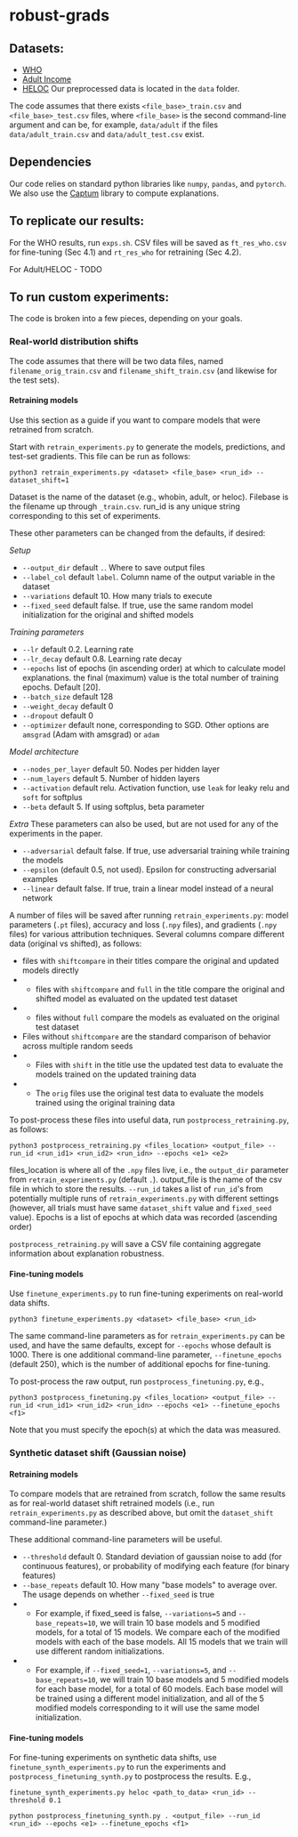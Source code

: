 # robust-grads

## Datasets:
* [WHO](https://www.kaggle.com/datasets/kumarajarshi/life-expectancy-who?resource=download)
* [Adult Income](https://archive.ics.uci.edu/ml/datasets/Adult)
* [HELOC](https://community.fico.com/s/explainable-machine-learning-challenge)
Our preprocessed data is located in the `data` folder.

The code assumes that there exists `<file_base>_train.csv` and `<file_base>_test.csv` files, where `<file_base>` is the second command-line argument and can be, for example, `data/adult` if the files `data/adult_train.csv` and `data/adult_test.csv` exist. 

## Dependencies
Our code relies on standard python libraries like `numpy`, `pandas`, and `pytorch`. We also use the [Captum](https://captum.ai/) library to compute explanations.

## To replicate our results:
For the WHO results, run `exps.sh`. CSV files will be saved as `ft_res_who.csv` for fine-tuning (Sec 4.1) and `rt_res_who` for retraining (Sec 4.2). 

For Adult/HELOC - TODO

## To run custom experiments:
The code is broken into a few pieces, depending on your goals. 

### Real-world distribution shifts
The code assumes that there will be two data files, named `filename_orig_train.csv` and `filename_shift_train.csv` (and likewise for the test sets). 

#### Retraining models
Use this section as a guide if you want to compare models that were retrained from scratch.

Start with `retrain_experiments.py` to generate the models, predictions, and test-set gradients. This file can be run as follows:

`python3 retrain_experiments.py <dataset> <file_base> <run_id> --dataset_shift=1`

Dataset is the name of the dataset (e.g., whobin, adult, or heloc). Filebase is the filename up through `_train.csv`. run_id is any unique string corresponding to this set of experiments.

These other parameters can be changed from the defaults, if desired:

*Setup*
* `--output_dir` default `.`. Where to save output files
* `--label_col` default `label`. Column name of the output variable in the dataset
* `--variations` default 10. How many trials to execute
* `--fixed_seed` default false. If true, use the same random model initialization for the original and shifted models

*Training parameters*
* `--lr` default 0.2. Learning rate
* `--lr_decay` default 0.8. Learning rate decay
* `--epochs` list of epochs (in ascending order) at which to calculate model explanations. the final (maximum) value is the total number of training epochs. Default [20]. 
* `--batch_size` default 128
* `--weight_decay` default 0
* `--dropout` default 0
* `--optimizer` default none, corresponding to SGD. Other options are `amsgrad` (Adam with amsgrad) or `adam`

*Model architecture*
* `--nodes_per_layer` default 50. Nodes per hidden layer
* `--num_layers` default 5. Number of hidden layers
* `--activation` default relu. Activation function, use `leak` for leaky relu and `soft` for softplus
* `--beta` default 5. If using softplus, beta parameter

*Extra* These parameters can also be used, but are not used for any of the experiments in the paper.
* `--adversarial` default false. If true, use adversarial training while training the models
* `--epsilon` (default 0.5, not used). Epsilon for constructing adversarial examples
* `--linear` default false. If true, train a linear model instead of a neural network

A number of files will be saved after running `retrain_experiments.py`: model parameters (`.pt` files), accuracy and loss (`.npy` files), and gradients (`.npy` files) for various attribution techniques. 
Several columns compare different data (original vs shifted), as follows:
* files with `shiftcompare` in their titles compare the original and updated models directly
* * files with `shiftcompare` and `full` in the title compare the original and shifted model as evaluated on the updated test dataset
* * files without `full` compare the models as evaluated on the original test dataset
* Files without `shiftcompare` are the standard comparison of behavior across multiple random seeds
* *  Files with `shift` in the title use the updated test data to evaluate the models trained on the updated training data 
* * The `orig` files use the original test data to evaluate the models trained using the original training data

To post-process these files into useful data, run `postprocess_retraining.py`, as follows:

`python3 postprocess_retraining.py <files_location> <output_file> --run_id <run_id1> <run_id2> <run_idn> --epochs <e1> <e2>`

files_location is where all of the `.npy` files live, i.e., the `output_dir` parameter from `retrain_experiments.py` (default `.`). output_file is the name of the csv file in which to store the results. `--run_id` takes a list of `run_id`'s from potentially multiple runs of `retrain_experiments.py` with different settings (however, all trials must have same `dataset_shift` value and `fixed_seed` value). Epochs is a list of epochs at which data was recorded (ascending order)

`postprocess_retraining.py` will save a CSV file containing aggregate information about explanation robustness. 

#### Fine-tuning models
Use `finetune_experiments.py` to run fine-tuning experiments on real-world data shifts.

`python3 finetune_experiments.py <dataset> <file_base> <run_id>`

The same command-line parameters as for `retrain_experiments.py` can be used, and have the same defaults, except for `--epochs` whose default is 1000. There is one additional command-line parameter, `--finetune_epochs` (default 250), which is the number of additional epochs for fine-tuning.

To post-process the raw output, run `postprocess_finetuning.py`, e.g.,

`python3 postprocess_finetuning.py <files_location> <output_file> --run_id <run_id1> <run_id2> <run_idn> --epochs <e1> --finetune_epochs <f1>`

Note that you must specify the epoch(s) at which the data was measured. 

### Synthetic dataset shift (Gaussian noise)
#### Retraining models
To compare models that are retrained from scratch, follow the same results as for real-world dataset shift retrained models (i.e., run `retrain_experiments.py` as described above, but omit the `dataset_shift` command-line parameter.)

These additional command-line parameters will be useful.
* `--threshold` default 0. Standard deviation of gaussian noise to add (for continuous features), or probability of modifying each feature (for binary features)
* `--base_repeats` default 10. How many "base models" to average over. The usage depends on whether `--fixed_seed` is true
* * For example, if fixed_seed is false, `--variations=5` and `--base_repeats=10`, we will train 10 base models and 5 modified models, for a total of 15 models. We compare each of the modified models with each of the base models. All 15 models that we train will use different random initializations.
* * For example, if `--fixed_seed=1`, `--variations=5`, and `--base_repeats=10`, we will train 10 base models and 5 modified models for each base model, for a total of 60 models. Each base model will be trained using a different model initialization, and all of the 5 modified models corresponding to it will use the same model initialization.


#### Fine-tuning models
For fine-tuning experiments on synthetic data shifts, use `finetune_synth_experiments.py` to run the experiments and `postprocess_finetuning_synth.py` to postprocess the results. E.g., 

`finetune_synth_experiments.py heloc <path_to_data> <run_id> --threshold 0.1`

`python postprocess_finetuning_synth.py . <output_file> --run_id <run_id> --epochs <e1> --finetune_epochs <f1>`




